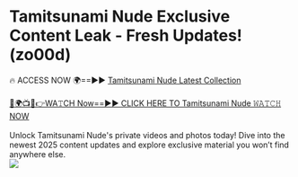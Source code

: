 # Tamitsunami Nude Exclusive Content Leak - Fresh Updates! (zo00d)

🔥 ACCESS NOW 🌍==►► <a href="https://tinyurl.com/yc657z5k" rel="nofollow">Tamitsunami Nude Latest Collection</a>
<br><br>
[🔴🌍📺📱👉WA𝚃CH Now==►► CLICK HERE TO Tamitsunami Nude 𝚆𝙰𝚃𝙲𝙷 NOW](https://tinyurl.com/yc657z5k)
<br><br>
Unlock Tamitsunami Nude's private videos and photos today! Dive into the newest 2025 content updates and explore exclusive material you won’t find anywhere else.
<br>
<a href="https://tinyurl.com/yc657z5k" rel="nofollow" data-target="animated-image.originalLink"><img src="https://camo.githubusercontent.com/8a4f000d20f83aca3bf7ec5f350d767afa0574a8a352519fd8cfa583a6f93a33/68747470733a2f2f692e696d6775722e636f6d2f644a486b345a712e676966" data-canonical-src="https://i.imgur.com/dJHk4Zq.gif" style="max-width: 100%; display: inline-block;" data-target="animated-image.originalImage"></a>
<br>
